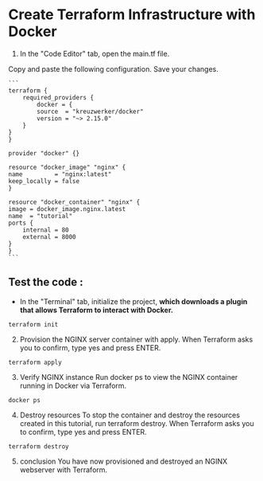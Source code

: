 # Create Terraform Infrastructure with Docker

1. In the "Code Editor" tab, open the main.tf file.

Copy and paste the following configuration. Save your changes.

    ```
    terraform {
        required_providers {
            docker = {
            source  = "kreuzwerker/docker"
            version = "~> 2.15.0"
        }
    }
    }

    provider "docker" {}

    resource "docker_image" "nginx" {
    name         = "nginx:latest"
    keep_locally = false
    }

    resource "docker_container" "nginx" {
    image = docker_image.nginx.latest
    name  = "tutorial"
    ports {
        internal = 80
        external = 8000
    }
    }
    ```

## Test the code : 

- In the "Terminal" tab, initialize the project, __which downloads a plugin that allows Terraform to interact with Docker.__
```
terraform init
```

2. Provision the NGINX server container with apply. When Terraform asks you to confirm, type yes and press ENTER.

```
terraform apply
```

3. Verify NGINX instance
Run docker ps to view the NGINX container running in Docker via Terraform.

```
docker ps
```

4. Destroy resources
To stop the container and destroy the resources created in this tutorial, run terraform destroy. When Terraform asks you to confirm, type yes and press ENTER.

```
terraform destroy
```

5. conclusion
You have now provisioned and destroyed an NGINX webserver with Terraform.

